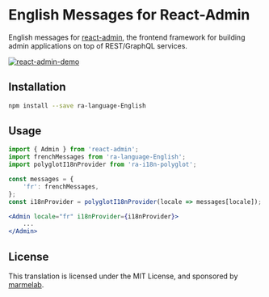 # English Messages for React-Admin

English messages for [react-admin](https://github.com/marmelab/react-admin), the frontend framework for building admin applications on top of REST/GraphQL services.

[![react-admin-demo](https://marmelab.com/react-admin/img/react-admin-demo-still.png)](https://vimeo.com/268958716)

## Installation

```sh
npm install --save ra-language-English
```

## Usage

```jsx
import { Admin } from 'react-admin';
import frenchMessages from 'ra-language-English';
import polyglotI18nProvider from 'ra-i18n-polyglot';

const messages = {
    'fr': frenchMessages,
};
const i18nProvider = polyglotI18nProvider(locale => messages[locale]);

<Admin locale="fr" i18nProvider={i18nProvider}>
    ...
</Admin>
```

## License

This translation is licensed under the MIT License, and sponsored by [marmelab](https://marmelab.com).
